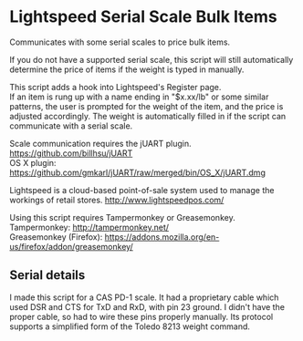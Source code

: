 # Lightspeed Serial Scale Bulk Items
Communicates with some serial scales to price bulk items.

If you do not have a supported serial scale, this script will still
automatically determine the price of items if the weight is typed in manually.

This script adds a hook into Lightspeed's Register page.  
If an item is rung up with a name ending in "$x.xx/lb" or some similar
patterns, the user is prompted for the weight of the item, and the price is
adjusted accordingly.  The weight is automatically filled in if the script can
communicate with a serial scale.

Scale communication requires the jUART plugin.  https://github.com/billhsu/jUART  
OS X plugin: https://github.com/gmkarl/jUART/raw/merged/bin/OS_X/jUART.dmg  

Lightspeed is a cloud-based point-of-sale system used to manage the workings of
retail stores.  http://www.lightspeedpos.com/

Using this script requires Tampermonkey or Greasemonkey.  
Tampermonkey: http://tampermonkey.net/  
Greasemonkey (Firefox): https://addons.mozilla.org/en-us/firefox/addon/greasemonkey/


## Serial details

I made this script for a CAS PD-1 scale.  It had a proprietary cable which used
DSR and CTS for TxD and RxD, with pin 23 ground.  I didn't have the proper
cable, so had to wire these pins properly manually.  Its protocol supports a
simplified form of the Toledo 8213 weight command.
